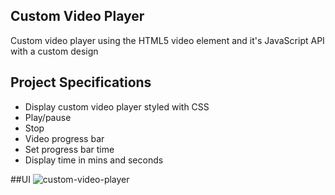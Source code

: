 ## Custom Video Player

Custom video player using the HTML5 video element and it's JavaScript API with a custom design

## Project Specifications

- Display custom video player styled with CSS
- Play/pause
- Stop
- Video progress bar
- Set progress bar time
- Display time in mins and seconds

##UI
![custom-video-player](https://user-images.githubusercontent.com/70096180/129446193-1313cb7f-13e7-465e-92f4-7a1ce6937b3c.PNG)
